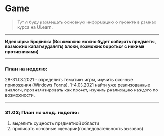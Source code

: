 # Game

> Тут я буду размещать основную информацию о проекте в рамках курса на ULearn.

---

**Идея игры: Бродилка (Возжможно можно будет собирать предметы, возможно капать(удалять) блоки, возможно бороться с некими противниками)**

---

### План на неделю:
28-31.03.2021 - определить тематику игры, изучить оконные приложения (Windows Forms).
1-4.03.2021 найти уже реализованные аналоги, проанализировать как проект, изучить реализацию каждого по возможности.

---

### 31.03; План на след. неделю:
1. выделить сущность предметной области
2. прописать основные сценарии(последовательность вызовов)
